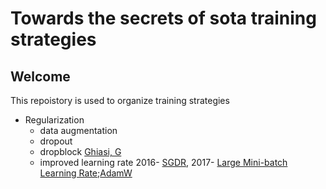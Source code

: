 # Towards the secrets of sota training strategies
## Welcome
This repoistory is used to organize training strategies 
- Regularization
  - data augmentation
  - dropout
  - dropblock <a href="https://arxiv.org/abs/1810.12890">Ghiasi, G</a>
  - improved learning rate 2016- <a href="https://arxiv.org/abs/1608.03983">SGDR</a>, 2017- <a href="https://arxiv.org/abs/1706.02677">Large Mini-batch Learning Rate</a>;<a href='https://arxiv.org/abs/1711.05101'>AdamW</a>
